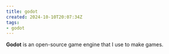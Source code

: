 ```yaml
---
title: godot
created: 2024-10-10T20:07:34Z
tags:
- godot
---
```


**Godot** is an open-source game engine that I use to make games.
